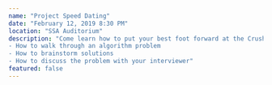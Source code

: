 ```yaml
---
name: "Project Speed Dating"
date: "February 12, 2019 8:30 PM"
location: "SSA Auditorium"
description: "Come learn how to put your best foot forward at the Crushing Your Coding Interview workshop by Facebook. This presentation will focus on how to do well with software engineering interviews. It will cover:
- How to walk through an algorithm problem
- How to brainstorm solutions
- How to discuss the problem with your interviewer"
featured: false
---
```

